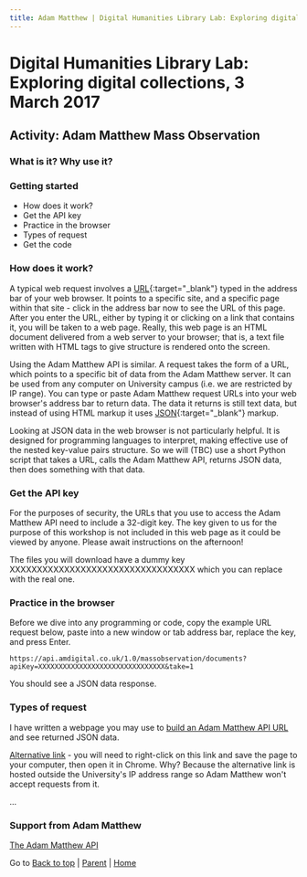 ```yaml
---
title: Adam Matthew | Digital Humanities Library Lab: Exploring digital collections, 3 March 2017
---
```


# Digital Humanities Library Lab: Exploring digital collections, 3 March 2017


## Activity: Adam Matthew Mass Observation

### What is it? Why use it?

### Getting started

- How does it work?
- Get the API key
- Practice in the browser
- Types of request
- Get the code

### How does it work?
A typical web request involves a [URL](https://techterms.com/definition/url){:target="_blank"} typed in the address bar of your web browser. It points to a specific site, and a specific page within that site - click in the address bar now to see the URL of this page. After you enter the URL, either by typing it or clicking on a link that contains it, you will be taken to a web page. Really, this web page is an HTML document delivered from a web server to your browser; that is, a text file written with HTML tags to give structure is rendered onto the screen.

Using the Adam Matthew API is similar. A request takes the form of a URL, which points to a specific bit of data from the Adam Matthew server. It can be used from any computer on University campus (i.e. we are restricted by IP range). You can type or paste Adam Matthew request URLs into your web browser's address bar to return data. The data it returns is still text data, but instead of using HTML markup it uses [JSON](https://en.wikipedia.org/wiki/JSON#Example){:target="_blank"} markup.

Looking at JSON data in the web browser is not particularly helpful. It is designed for programming languages to interpret, making effective use of the nested key-value pairs structure. So we will (TBC) use a short Python script that takes a URL, calls the Adam Matthew API, returns JSON data, then does something with that data.

### Get the API key
For the purposes of security, the URLs that you use to access the Adam Matthew API need to include a 32-digit key. The key given to us for the purpose of this workshop is not included in this web page as it could be viewed by anyone. Please await instructions on the afternoon! 

The files you will download have a dummy key XXXXXXXXXXXXXXXXXXXXXXXXXXXXXXXXXX which you can replace with the real one.

### Practice in the browser
Before we dive into any programming or code, copy the example URL request below, paste into a new window or tab address bar, replace the key, and press Enter. 

`https://api.amdigital.co.uk/1.0/massobservation/documents?apiKey=XXXXXXXXXXXXXXXXXXXXXXXXXXXXXXX&take=1`

You should see a JSON data response.

### Types of request
I have written a webpage you may use to [build an Adam Matthew API URL](http://personalpages.manchester.ac.uk/staff/Phil.Reed/) and see returned JSON data. 

[Alternative link](https://PhilReedData.github.io/dhll201703/am-url-builder.html) - you will need to right-click on this link and save the page to your computer, then open it in Chrome. Why? Because the alternative link is hosted outside the University's IP address range so Adam Matthew won't accept requests from it.

...

### Support from Adam Matthew
[The Adam Matthew API](http://developers.amdigital.co.uk/API/Overview)


Go to [Back to top](#activity-adam-matthew-mass-observation) | [Parent](index.html) | [Home](/)
